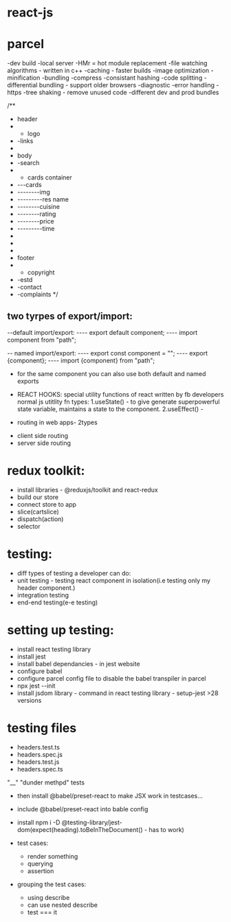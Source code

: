 # react-js
# parcel
-dev build
-local server
-HMr = hot module replacement
-file watching algorithms - written in c++
-caching - faster builds
-image optimization
-minification
-bundling
-compress
-consistant hashing
-code splitting 
-differential bundling - support older browsers
-diagnostic
-error handling
-https
-tree shaking - remove unused code
-different dev and prod bundles




/**
 * header
 * - logo
 * -links
 * 
 * body
 * -search
 * - cards container
 *  ---cards
 * --------img
 * ---------res name
 * --------cuisine
 * --------rating
 * --------price
 * ---------time
 * 
 * 
 * 
 * footer
 * - copyright
 * -estd
 * -contact
 * -complaints
*/



two tyrpes of export/import:
----------------------------


--default import/export:
---- export default component;
---- import component from "path";

-- named import/export:
---- export const component = "";
---- export {component};
---- import {component} from "path";

* for the same component you can also use both default and named exports

* REACT HOOKS:
special utility functions of react written by fb developers
normal js utitlity fn
types:
1.useState() - to give generate superpowerful state variable, maintains a  state to the component.
2.useEffect() -  

* routing in web apps- 2types
- client side routing
- server side routing 



# redux toolkit:
* install libraries - @reduxjs/toolkit and react-redux
* build our store
* connect store to app
* slice(cartslice)
* dispatch(action)
* selector


# testing:
* diff types of testing a developer can do:
* unit testing - testing react component in isolation(i.e testing only my header component.)
* integration testing
* end-end testing(e-e testing)
 
 # setting up testing:
 * install react testing library
 * install jest
 * install babel dependancies - in jest website
 * configure babel
 * configure parcel config file to disable the babel transpiler in parcel
 * npx jest --init
 * install jsdom library - command in react testing library - setup-jest >28 versions
 
  # testing files 
  * headers.test.ts
  * headers.spec.js
  * headers.test.js
  * headers.spec.ts
   
   "__" "dunder methpd" tests
 * then install @babel/preset-react to make JSX work in testcases...
 * include @babel/preset-react into bable config
 * install npm i -D @testing-library/jest-dom(expect(heading).toBeInTheDocument() - has to work)


 * test cases: 
   * render something
   * querying
   * assertion

 * grouping the test cases:
   * using describe
   * can use nested describe
   * test === it
  